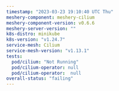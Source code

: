 ```yaml
---
timestamp: "2023-03-23 19:10:40 UTC Thu"
meshery-component: meshery-cilium
meshery-component-version: v0.6.6
meshery-server-version: ""
k8s-distro: minikube
k8s-version: "v1.24.7"
service-mesh: Cilium
service-mesh-version: "v1.13.1"
tests:
  pod/cilium: "Not Running"
  pod/cilium-operator: null
  pod/cilium-operator:  null
overall-status: "failing"
---
```

